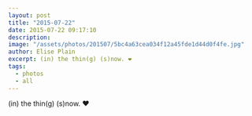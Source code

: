 ```yaml
---
layout: post
title: "2015-07-22"
date: 2015-07-22 09:17:10
description: 
image: "/assets/photos/201507/5bc4a63cea034f12a45fde1d44d0f4fe.jpg"
author: Elise Plain
excerpt: (in) the thin(g) (s)now. ❤️
tags: 
  - photos
  - all
---
```


(in) the thin(g) (s)now. ❤️
<p></p>
